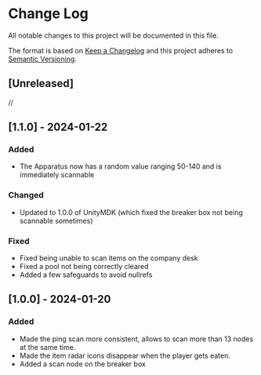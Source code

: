 # Change Log
All notable changes to this project will be documented in this file.

The format is based on [Keep a Changelog](http://keepachangelog.com/)
and this project adheres to [Semantic Versioning](http://semver.org/).

## [Unreleased]

//

## [1.1.0] - 2024-01-22

### Added
- The Apparatus now has a random value ranging 50-140 and is immediately scannable

### Changed
- Updated to 1.0.0 of UnityMDK (which fixed the breaker box not being scannable sometimes)

### Fixed
- Fixed being unable to scan items on the company desk
- Fixed a pool not being correctly cleared
- Added a few safeguards to avoid nullrefs

## [1.0.0] - 2024-01-20

### Added
- Made the ping scan more consistent, allows to scan more than 13 nodes at the same time.
- Made the item radar icons disappear when the player gets eaten.
- Added a scan node on the breaker box
